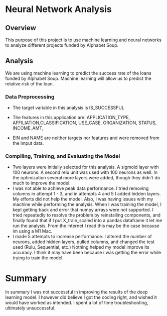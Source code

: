 # Neural Network Analysis 

## Overview 

This purpose of this project is to use machine learning and neural networks to analyze different projects funded by Alphabet Soup. 

## Analysis 

We are using machine learning to predict the success rate of the loans funded by Alphabet Soup. Machine learning will allow us to predict the relative risk of the loan. 


### Data Preprocessing 
- The target variable in this analysis is IS_SUCCESSFUL 


- The features in this application are: APPLICATION_TYPE, AFFILIATION,CLASSIFICATION, USE_CASE, 
ORGANIZATION, STATUS, INCOME_AMT, 

- EIN and NAME are neither targets nor features and were removed from the imput data. 

### Compiling, Training, and Evaluating the Model 

- Two layers were initially selected for this analysis. A sigmoid layer with 100 neurons. A second relu unit was used with 100 neurons as well. In the optimization several more layers were added, though they didn't do much to improve the model. 
- I was not able to achieve peak data performance. I tried removing columns in attempt 1 - 3, and in attempts 4 and 5 I added hidden layers. My efforts did not help the model. Also, I was having issues with my machine while performing the analysis. When I was training the model, I kept getting back and error that numpy arrays were not supported. I tried repeatedly to resolve the problem by reinstalling components, and finally found that if I put X_train_scaled into a pandas dataframe it let me run the analysis. From the internet I read this may be the case because im using a M1 Mac. 
- I made 5 attempts to increase performance. I altered the number of neurons, added hidden layers, pulled columns, and changed the test used (Rulu, Sequential, etc.) Nothing helped my model improve its accuracy. I think it may have been because i was getting the error while trying to train the model. 

# Summary

In summary I was not successful in improving the results of the deep learning model. I however did believe I got the coding right, and wished it would have worked as intended. I spent a lot of time troubleshooting, ultimately unsuccessful. 

